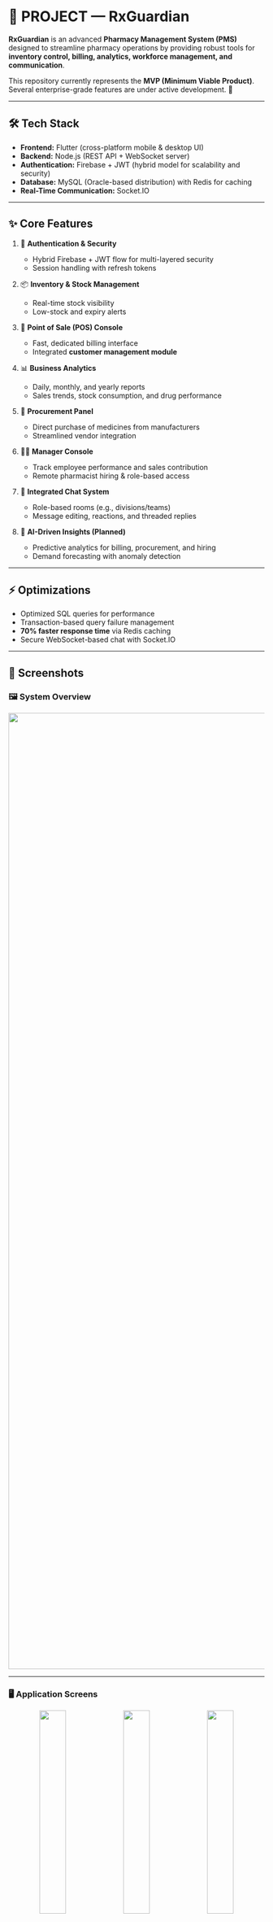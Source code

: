 # 💊 PROJECT — RxGuardian

**RxGuardian** is an advanced **Pharmacy Management System (PMS)** designed to streamline pharmacy operations by providing robust tools for **inventory control, billing, analytics, workforce management, and communication**.  

This repository currently represents the **MVP (Minimum Viable Product)**. Several enterprise-grade features are under active development. 🚀  

---

## 🛠️ Tech Stack
- **Frontend:** Flutter (cross-platform mobile & desktop UI)  
- **Backend:** Node.js (REST API + WebSocket server)  
- **Authentication:** Firebase + JWT (hybrid model for scalability and security)  
- **Database:** MySQL (Oracle-based distribution) with Redis for caching  
- **Real-Time Communication:** Socket.IO  

---

## ✨ Core Features

1. 🔐 **Authentication & Security**  
   - Hybrid Firebase + JWT flow for multi-layered security  
   - Session handling with refresh tokens  

2. 📦 **Inventory & Stock Management**  
   - Real-time stock visibility  
   - Low-stock and expiry alerts  

3. 🧾 **Point of Sale (POS) Console**  
   - Fast, dedicated billing interface  
   - Integrated **customer management module**  

4. 📊 **Business Analytics**  
   - Daily, monthly, and yearly reports  
   - Sales trends, stock consumption, and drug performance  

5. 🛒 **Procurement Panel**  
   - Direct purchase of medicines from manufacturers  
   - Streamlined vendor integration  

6. 🧑‍💼 **Manager Console**  
   - Track employee performance and sales contribution  
   - Remote pharmacist hiring & role-based access  

7. 💬 **Integrated Chat System**  
   - Role-based rooms (e.g., divisions/teams)  
   - Message editing, reactions, and threaded replies  

8. 🤖 **AI-Driven Insights (Planned)**  
   - Predictive analytics for billing, procurement, and hiring  
   - Demand forecasting with anomaly detection  

---

## ⚡ Optimizations
- Optimized SQL queries for performance  
- Transaction-based query failure management  
- **70% faster response time** via Redis caching  
- Secure WebSocket-based chat with Socket.IO  

---

## 📸 Screenshots

### 🖼️ System Overview
<p align="center">

  <img width="4291" height="1881" alt="er drawio" src="https://github.com/user-attachments/assets/aa551615-2f5d-419f-bf23-5baed46db559" />

</p>

---

### 🖥️ Application Screens
<p align="center">
  <img src="https://github.com/user-attachments/assets/a4fdb8b5-187f-47c4-969c-485b9706208a" width="32%" />
  <img src="https://github.com/user-attachments/assets/5a952278-1dfd-4dce-ba40-a1dfcded567a" width="32%" />
  <img src="https://github.com/user-attachments/assets/035c7adb-e54d-426e-8828-24dd1d3404ce" width="32%" />
</p>

<p align="center">
  <img src="https://github.com/user-attachments/assets/dfa3435c-708e-47a6-a667-bd2a0283c814" width="32%" />
  <img src="https://github.com/user-attachments/assets/799b8ca9-4483-4591-ad86-afb9339d87ee" width="32%" />
  <img src="https://github.com/user-attachments/assets/daee8200-c528-4c4c-b10a-b1827ac0d23b" width="32%" />
</p>

<p align="center">
  <img src="https://github.com/user-attachments/assets/6ba07ec3-8ec0-42ca-8b73-afc8301fbc72" width="32%" />
  <img src="https://github.com/user-attachments/assets/60574422-0e4f-44bb-bc94-e5c9cb52deb5" width="32%" />
  <img src="https://github.com/user-attachments/assets/fee60de6-3781-4f6c-a769-878bf4259a8d" width="32%" />
</p>

<p align="center">
  <img src="https://github.com/user-attachments/assets/2e489a6b-28e5-45ce-b636-36cdeec557e0" width="32%" />
  <img src="https://github.com/user-attachments/assets/5a801e47-6648-4edc-b6ae-9bf115b1caae" width="32%" />
  <img src="https://github.com/user-attachments/assets/0cdc7e87-4293-406e-827c-f201caffb421" width="32%" />
</p>
<p>
<img src="https://github.com/user-attachments/assets/04278483-ea17-403e-b5d8-5cdb69882b37" width="32%"  />
<img src="https://github.com/user-attachments/assets/2b22499d-0b83-4009-be87-f4b9d52d5bfd" width="32%"/>

</p>

---

## 🚀 Future Roadmap
- AI-powered demand forecasting  
- Multi-store integration  
- Mobile-friendly dashboards  
- Real-time notifications for stock-outs  
- Integration with medical insurance providers  

---
## Testing locally
- `docker compose up --build`
- `nodemon index.js`
## 👨‍💻 Contributors
- Built with ❤️ by **Suhail**





